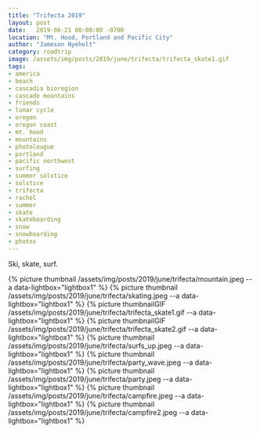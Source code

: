 ```yaml
---
title: "Trifecta 2019"
layout: post
date:   2019-06-21 00:00:00 -0700
location: "Mt. Hood, Portland and Pacific City"
author: "Jameson Nyeholt"
category: roadtrip
image: /assets/img/posts/2019/june/trifecta/trifecta_skate1.gif
tags:
- america
- beach
- cascadia bioregion
- cascade mountains
- friends
- lunar cycle
- oregon
- oregon coast
- mt. hood
- mountains
- photolougue
- portland
- pacific northwest
- surfing
- summer solstice
- solstice
- trifecta
- rachel
- summer
- skate
- skateboarding
- snow
- snowboarding
- photos
---
```


Ski, skate, surf.

<!--description-->

{% picture thumbnail /assets/img/posts/2019/june/trifecta/mountain.jpeg --a data-lightbox="lightbox1" %}
{% picture thumbnail /assets/img/posts/2019/june/trifecta/skating.jpeg --a data-lightbox="lightbox1" %}
{% picture thumbnailGIF /assets/img/posts/2019/june/trifecta/trifecta_skate1.gif --a data-lightbox="lightbox1" %}
{% picture thumbnailGIF /assets/img/posts/2019/june/trifecta/trifecta_skate2.gif --a data-lightbox="lightbox1" %}
{% picture thumbnail /assets/img/posts/2019/june/trifecta/surfs_up.jpeg --a data-lightbox="lightbox1" %}
{% picture thumbnail /assets/img/posts/2019/june/trifecta/party_wave.jpeg --a data-lightbox="lightbox1" %}
{% picture thumbnail /assets/img/posts/2019/june/trifecta/party.jpeg --a data-lightbox="lightbox1" %}
{% picture thumbnail /assets/img/posts/2019/june/trifecta/campfire.jpeg --a data-lightbox="lightbox1" %}
{% picture thumbnail /assets/img/posts/2019/june/trifecta/campfire2.jpeg --a data-lightbox="lightbox1" %}


